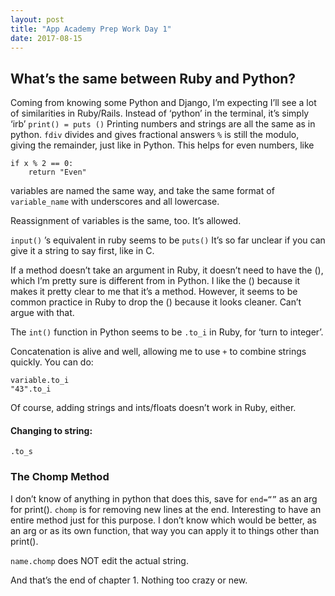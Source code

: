 ```yaml
---
layout: post
title: "App Academy Prep Work Day 1"
date: 2017-08-15
---
```

## What’s the same between Ruby and Python?

Coming from knowing some Python and Django, I’m expecting I’ll see a lot of similarities in Ruby/Rails. 
Instead of ‘python’ in the terminal, it’s simply ‘irb’
`print() = puts ()`
Printing numbers and strings are all the same as in python.
`fdiv` divides and gives fractional answers
`%` is still the modulo, giving the remainder, just like in Python.
This helps for even numbers, like 
```
if x % 2 == 0:
	return "Even"
```

variables are named the same way, and take the same format of `variable_name` with underscores and all lowercase.

Reassignment of variables is the same, too. It’s allowed.

`input()` ’s equivalent in ruby seems to be `puts()`
It’s so far unclear if you can give it a string to say first, like in C.

If a method doesn’t take an argument in Ruby, it doesn’t need to have the (), which I’m pretty sure is different from in Python. I like the () because it makes it pretty clear to me that it’s a method. However, it seems to be common practice in Ruby to drop the () because it looks cleaner. Can’t argue with that.

The `int()` function in Python seems to be `.to_i` in Ruby, for ‘turn to integer’. 

Concatenation is alive and well, allowing me to use `+` to combine strings quickly. 
You can do:
```
variable.to_i
"43".to_i
```

Of course, adding strings and ints/floats doesn’t work in Ruby, either. 

#### Changing to string:
`.to_s`

### The Chomp Method
I don’t know of anything in python that does this, save for `end=“”` as an arg for print().
`chomp` is for removing new lines at the end. Interesting to have an entire method just for this purpose. I don’t know which would be better, as an arg or as its own function, that way you can apply it to things other than print().

`name.chomp` does NOT edit the actual string.

And that’s the end of chapter 1. Nothing too crazy or new.
